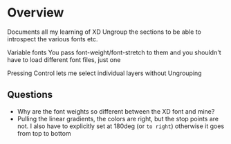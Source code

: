 # Overview

Documents all my learning of XD
Ungroup the sections to be able to introspect the various fonts etc.

Variable fonts
You pass font-weight/font-stretch to them and you shouldn't have to load different font files, just one

Pressing Control lets me select individual layers without Ungrouping

## Questions

-   Why are the font weights so different between the XD font and mine?
-   Pulling the linear gradients, the colors are right, but the stop points are not. I also have to explicitly set at 180deg (or `to right`) otherwise it goes from top to bottom
